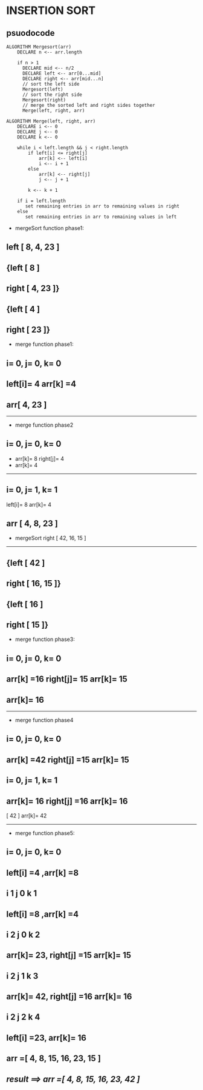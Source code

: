 # INSERTION SORT

## psuodocode
```
ALGORITHM Mergesort(arr)
    DECLARE n <-- arr.length
           
    if n > 1
      DECLARE mid <-- n/2
      DECLARE left <-- arr[0...mid]
      DECLARE right <-- arr[mid...n]
      // sort the left side
      Mergesort(left)
      // sort the right side
      Mergesort(right)
      // merge the sorted left and right sides together
      Merge(left, right, arr)

ALGORITHM Merge(left, right, arr)
    DECLARE i <-- 0
    DECLARE j <-- 0
    DECLARE k <-- 0

    while i < left.length && j < right.length
        if left[i] <= right[j]
            arr[k] <-- left[i]
            i <-- i + 1
        else
            arr[k] <-- right[j]
            j <-- j + 1
            
        k <-- k + 1

    if i = left.length
       set remaining entries in arr to remaining values in right
    else
       set remaining entries in arr to remaining values in left

```

- mergeSort function phase1:

left [ 8, 4, 23 ]
------------
{left [ 8 ]
-------------------
right [ 4, 23 ]}
------------
{left [ 4 ]
-------------------
right [ 23 ]}
---------------------------
- merge function phase1:

i= 0, j= 0, k= 0
---------------------------
 left[i]= 4 arr[k] =4
---------------------------
arr[ 4, 23 ]
---------------------------
---------------------------
- merge function phase2

i= 0, j= 0, k= 0
---------------------------
- arr[k]= 8 right[j]= 4
- arr[k]= 4

---------------------------

i= 0, j= 1, k= 1
---------------------------
 left[i]= 8 arr[k]= 4

arr [ 4, 8, 23 ]
---------------------------
- mergeSort
right [ 42, 16, 15 ]
------------
{left [ 42 ]
-------------------
right [ 16, 15 ]}
------------
{left [ 16 ]
-------------------
right [ 15 ]}
---------------------------
- merge function phase3:

i= 0, j= 0, k= 0
---------------------------
 arr[k] =16 right[j]= 15
arr[k]= 15
---------------------------
arr[k]= 16
---------------------------
---------------------------
- merge function phase4

i= 0, j= 0, k= 0
---------------------------
 arr[k] =42 right[j] =15
arr[k]= 15
---------------------------
i= 0, j= 1, k= 1
---------------------------
 arr[k]= 16 right[j] =16
arr[k]= 16
---------------------------
[ 42 ]
arr[k]= 42

------

- merge function phase5:

i= 0, j= 0, k= 0
---------------------------
 left[i] =4 ,arr[k] =8
---------------------------
i 1 j 0 k 1
---------------------------
 left[i] =8 ,arr[k] =4
---------------------------
i 2 j 0 k 2
---------------------------
arr[k]= 23, right[j] =15
arr[k]= 15
---------------------------
i 2 j 1 k 3
---------------------------
arr[k]= 42, right[j] =16
arr[k]= 16
---------------------------
i 2 j 2 k 4
---------------------------
 left[i] =23, arr[k]= 16
---------------------------
arr =[ 4, 8, 15, 16, 23, 15 ]
---------------------------
## ***result ==> arr =[ 4, 8, 15, 16, 23, 42 ]***